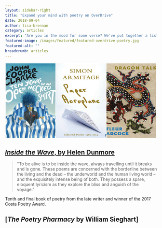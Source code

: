```yaml
---
layout: sidebar-right
title: "Expand your mind with poetry on OverDrive"
date: 2018-09-04
author: lisa-brennan
category: articles
excerpt: "Are you in the mood for some verse? We've put together a list of some of our favourite poetry books on our OverDrive service."
featured-image: /images/featured/featured-overdrive-poetry.jpg
featured-alt: ""
breadcrumb: articles
---
```


![](/images/featured/featured-overdrive-poetry.jpg)

## [<cite>Inside the Wave</cite>, by Helen Dunmore](https://suffolklibraries.overdrive.com/media/3295068)

> "To be alive is to be inside the wave, always travelling until it breaks and is gone. These poems are concerned with the borderline between the living and the dead – the underworld and the human living world – and the exquisitely intense being of both. They possess a spare, eloquent lyricism as they explore the bliss and anguish of the voyage."

Tenth and final book of poetry from the late writer and winner of the 2017 Costa Poetry Award.

## [<cite>The Poetry Pharmacy</cite> by William Sieghart]
